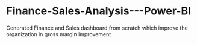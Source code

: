 # Finance-Sales-Analysis---Power-BI
Generated Finance and Sales dashboard from scratch which improve the organization in gross margin improvement 
